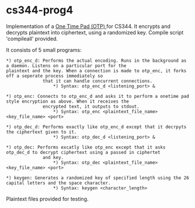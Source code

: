 # cs344-prog4

Implementation of a <a href="http://en.wikipedia.org/wiki/Onetime_pad"> One Time Pad (OTP) </a> for CS344.
It encrypts and decrypts plaintext into ciphertext, using a randomized key. Compile script 'compileall' provided.

It consists of 5 small programs:

    *) otp_enc_d: Performs the actual encoding. Runs in the background as a daemon. Listens on a particular port for the                       plaintext and the key. When a connection is made to otp_enc, it forks off a seperate process immediately so
                  that it can handle concurrent connections. 
                      *) Syntax: otp_enc_d <listening_port> & 
                  
    *) otp_enc: Connects to otp_enc_d and asks it to perform a onetime pad style encryption as above. When it receives the 
                  encrypted text, it outputs to stdout.
                      *) Syntax: otp_enc <plaintext_file_name> <key_file_name> <port> 
                  
    *) otp_dec_d: Performs exactly like otp_enc_d except that it decrpyts the ciphertext given to it.
                      *) Syntax: otp_dec_d <listening_port> & 
    
    *) otp_dec: Performs excatly like otp_enc except that it asks otp_dec_d to decrypt ciphertext using a passed in ciphertet
                  and key.
                      *) Syntax: otp_dec <plaintext_file_name> <key_file_name> <port>
                      
    *) keygen: Generates a randomized key of specified length using the 26 capital letters and the space character.
                      *) Syntax: keygen <character_length>
                      
                      
Plaintext files provided for testing.
